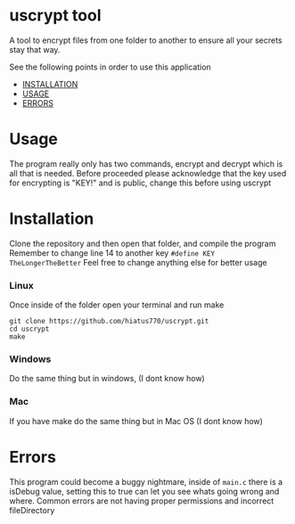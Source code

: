 # uscrypt tool 

A tool to encrypt files from one folder to another to ensure all your secrets stay that way. 

See the following points in order to use this application 

- [INSTALLATION](#installation) 
- [USAGE](#usage)
- [ERRORS](#errors) 

# Usage

The program really only has two commands, encrypt and decrypt which is all that is needed. 
Before proceeded please acknowledge that the key used for encrypting is "KEY!" and is public, change this before using uscrypt 

# Installation

Clone the repository and then open that folder, and compile the program 
Remember to change line 14 to another key 
```#define KEY TheLongerTheBetter```
Feel free to change anything else for better usage 

### Linux 
Once inside of the folder open your terminal and run make 
```
git clone https://github.com/hiatus770/uscrypt.git
cd uscrypt
make
```

### Windows 
Do the same thing but in windows, (I dont know how) 

### Mac 
If you have make do the same thing but in Mac OS (I dont know how) 

# Errors

This program could become a buggy nightmare, inside of `main.c` there is a isDebug value, setting this to true can let you see whats going wrong and where. 
Common errors are not having proper permissions and incorrect fileDirectory 

